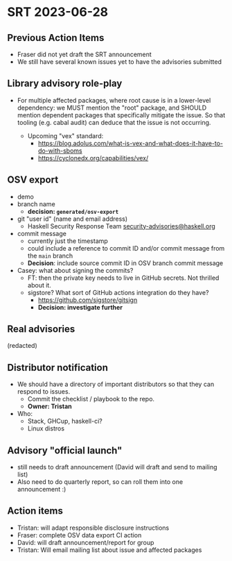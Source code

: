 # SRT 2023-06-28

## Previous Action Items

- Fraser did not yet draft the SRT announcement
- We still have several known issues yet to have the advisories submitted

## Library advisory role-play

- For multiple affected packages, where root cause is in a
  lower-level dependency:  we MUST mention the "root" package, and
  SHOULD mention dependent packages that specifically mitigate the
  issue.  So that tooling (e.g. cabal audit) can deduce that the
  issue is not occurring.

  - Upcoming "vex" standard:
    - https://blog.adolus.com/what-is-vex-and-what-does-it-have-to-do-with-sboms
    - https://cyclonedx.org/capabilities/vex/


## OSV export

- demo
- branch name
    - **decision: `generated/osv-export`**
- git "user id" (name and email address)
    - Haskell Security Response Team <security-advisories@haskell.org>
- commit message
    - currently just the timestamp
    - could include a reference to commit ID and/or commit message from the `main` branch
    - **Decision**: include source commit ID in OSV branch commit message
- Casey: what about signing the commits?
    - FT: then the private key needs to live in GitHub secrets.  Not thrilled about it.
    - sigstore?  What sort of GitHub actions integration do they have?
        - https://github.com/sigstore/gitsign
        - **Decision: investigate further**

 
## Real advisories
(redacted)

## Distributor notification

- We should have a directory of important distributors so that they can
  respond to issues.
  - Commit the checklist / playbook to the repo.
  - **Owner: Tristan**
- Who:
  - Stack, GHCup, haskell-ci?
  - Linux distros

## Advisory "official launch"

- still needs to draft announcement (David will draft and send to mailing list)
- Also need to do quarterly report, so can roll them into one announcement :)

## Action items
 - Tristan: will adapt responsible disclosure instructions
 - Fraser: complete OSV data export CI action
 - David: will draft announcement/report for group
 - Tristan: Will email mailing list about **<redacted>** issue and affected packages
